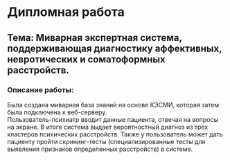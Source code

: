 # Дипломная работа
## Тема: Миварная экспертная система, поддерживающая диагностику аффективных, невротических и соматоформных расстройств.
### Описание работы:
Была создана миварная база знаний на основе КЭСМИ, которая затем была подключена к веб-серверу.<br> Пользователь-психиатр вводит данные пациента, отвечая на вопросы на экране. В итоге система выдает вероятностный диагноз из трех кластеров психических расстройств. Также у пользователь может дать пациенту пройти скрининг-тесты (специализированные тесты для выявления признаков определенных расстройств) в системе.
